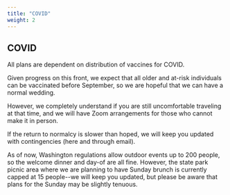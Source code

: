```yaml
---
title: "COVID"
weight: 2
---
```



## COVID

All plans are dependent on distribution of vaccines for COVID.

Given progress on this front, we expect that all older and at-risk individuals can be vaccinated before September, so we are hopeful that we can have a normal wedding.

However, we completely understand if you are still uncomfortable traveling at that time, and we will have Zoom arrangements for those who cannot make it in person.

If the return to normalcy is slower than hoped, we will keep you updated with contingencies (here and through email).

As of now, Washington regulations allow outdoor events up to 200 people, so the welcome dinner and day-of are all fine. However, the state park picnic area where we are planning to have Sunday brunch is currently capped at 15 people--we will keep you updated, but please be aware that plans for the Sunday may be slightly tenuous.
